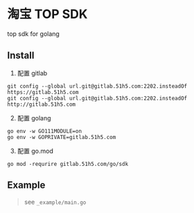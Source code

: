 # 淘宝 TOP SDK
top sdk for golang

## Install

1. 配置 gitlab

```shell
git config --global url.git@gitlab.51h5.com:2202.insteadOf https://gitlab.51h5.com
git config --global url.git@gitlab.51h5.com:2202.insteadOf http://gitlab.51h5.com
```

2. 配置 golang

```shell
go env -w GO111MODULE=on
go env -w GOPRIVATE=gitlab.51h5.com
```

3. 配置 go.mod

```shell
go mod -requrire gitlab.51h5.com/go/sdk
```

## Example

> see `_example/main.go`
